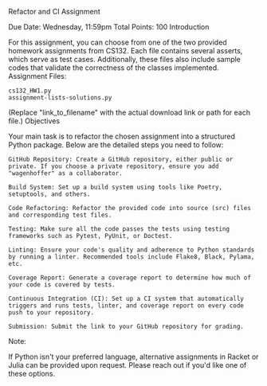 Refactor and CI Assignment

Due Date: Wednesday, 11:59pm
Total Points: 100
Introduction

For this assignment, you can choose from one of the two provided homework assignments from CS132. Each file contains several asserts, which serve as test cases. Additionally, these files also include sample codes that validate the correctness of the classes implemented.
Assignment Files:

    cs132_HW1.py
    assignment-lists-solutions.py

(Replace "link_to_filename" with the actual download link or path for each file.)
Objectives

Your main task is to refactor the chosen assignment into a structured Python package. Below are the detailed steps you need to follow:

    GitHub Repository: Create a GitHub repository, either public or private. If you choose a private repository, ensure you add "wagenhoffer" as a collaborator.

    Build System: Set up a build system using tools like Poetry, setuptools, and others.

    Code Refactoring: Refactor the provided code into source (src) files and corresponding test files.

    Testing: Make sure all the code passes the tests using testing frameworks such as Pytest, PyUnit, or Doctest.

    Linting: Ensure your code's quality and adherence to Python standards by running a linter. Recommended tools include Flake8, Black, Pylama, etc.

    Coverage Report: Generate a coverage report to determine how much of your code is covered by tests.

    Continuous Integration (CI): Set up a CI system that automatically triggers and runs tests, linter, and coverage report on every code push to your repository.

    Submission: Submit the link to your GitHub repository for grading.

Note:

If Python isn't your preferred language, alternative assignments in Racket or Julia can be provided upon request. Please reach out if you'd like one of these options.
